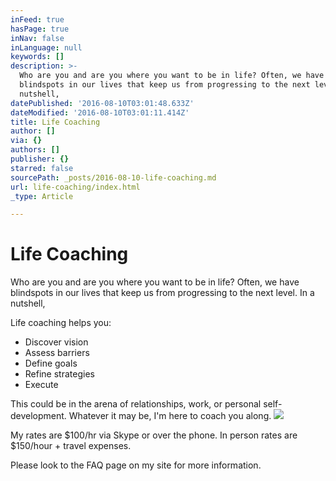 ```yaml
---
inFeed: true
hasPage: true
inNav: false
inLanguage: null
keywords: []
description: >-
  Who are you and are you where you want to be in life? Often, we have
  blindspots in our lives that keep us from progressing to the next level. In a
  nutshell, 
datePublished: '2016-08-10T03:01:48.633Z'
dateModified: '2016-08-10T03:01:11.414Z'
title: Life Coaching
author: []
via: {}
authors: []
publisher: {}
starred: false
sourcePath: _posts/2016-08-10-life-coaching.md
url: life-coaching/index.html
_type: Article

---
```

# Life Coaching

Who are you and are you where you want to be in life? Often, we have blindspots in our lives that keep us from progressing to the next level. In a nutshell, 

Life coaching helps you:

* Discover vision
* Assess barriers
* Define goals
* Refine strategies
* Execute 

This could be in the arena of relationships, work, or personal self-development. Whatever it may be, I'm here to coach you along. ![](https://the-grid-user-content.s3-us-west-2.amazonaws.com/09801955-a30e-4e9d-9acb-859a97f6e644.jpg)

My rates are $100/hr via Skype or over the phone. In person rates are $150/hour + travel expenses.

Please look to the FAQ page on my site for more information.